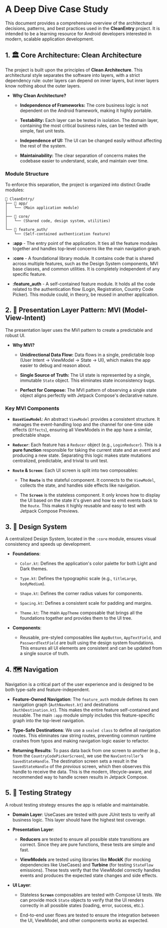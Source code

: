 # A Deep Dive Case Study

This document provides a comprehensive overview of the architectural decisions, patterns, and best practices used in the **CleanEntry** project. It is intended to be a learning resource for Android developers interested in modern, scalable application development.

## 1. 🏛️ Core Architecture: Clean Architecture

The project is built upon the principles of **Clean Architecture**. This architectural style separates the software into layers, with a strict dependency rule: outer layers can depend on inner layers, but inner layers know nothing about the outer layers.

- **Why Clean Architecture?**

    - **Independence of Frameworks:** The core business logic is not dependent on the Android framework, making it highly portable.

    - **Testability:** Each layer can be tested in isolation. The domain layer, containing the most critical business rules, can be tested with simple, fast unit tests.

    - **Independence of UI:** The UI can be changed easily without affecting the rest of the system.

    - **Maintainability:** The clear separation of concerns makes the codebase easier to understand, scale, and maintain over time.


### Module Structure

To enforce this separation, the project is organized into distinct Gradle modules:

```
📁 CleanEntry/
├── 📁 app/
│   └── (Main application module)
│
├── 📁 core/
│   └── (Shared code, design system, utilities)
│
└── 📁 feature_auth/
    └── (Self-contained authentication feature)
```

- **:app** - The entry point of the application. It ties all the feature modules together and handles top-level concerns like the main navigation graph.

- **:core** - A foundational library module. It contains code that is shared across multiple features, such as the Design System components, MVI base classes, and common utilities. It is completely independent of any specific feature.

- **:feature_auth** - A self-contained feature module. It holds all the code related to the authentication flow (Login, Registration, Country Code Picker). This module could, in theory, be reused in another application.


## 2. 🔄 Presentation Layer Pattern: MVI (Model-View-Intent)

The presentation layer uses the MVI pattern to create a predictable and robust UI.

- **Why MVI?**

    - **Unidirectional Data Flow:** Data flows in a single, predictable loop (User Intent -> ViewModel -> State -> UI), which makes the app easier to debug and reason about.

    - **Single Source of Truth:** The UI state is represented by a single, immutable `State` object. This eliminates state inconsistency bugs.

    - **Perfect for Compose:** The MVI pattern of observing a single state object aligns perfectly with Jetpack Compose's declarative nature.


### Key MVI Components

- **`BaseViewModel`**: An abstract `ViewModel` provides a consistent structure. It manages the event-handling loop and the channel for one-time side effects (`Effects`), ensuring all ViewModels in the app have a similar, predictable shape.

- **`Reducer`**: Each feature has a `Reducer` object (e.g., `LoginReducer`). This is a **pure function** responsible for taking the current state and an event and producing a new state. Separating this logic makes state mutations centralized, predictable, and trivial to unit test.

- **`Route` & `Screen`**: Each UI screen is split into two composables:

    - The **`Route`** is the stateful component. It connects to the `ViewModel`, collects the state, and handles side effects like navigation.

    - The **`Screen`** is the stateless component. It only knows how to display the UI based on the state it's given and how to emit events back to the `Route`. This makes it highly reusable and easy to test with Jetpack Compose Previews.


## 3. 🎨 Design System

A centralized Design System, located in the `:core` module, ensures visual consistency and speeds up development.

- **Foundations**:

    - `Color.kt`: Defines the application's color palette for both Light and Dark themes.

    - `Type.kt`: Defines the typographic scale (e.g., `titleLarge`, `bodyMedium`).

    - `Shape.kt`: Defines the corner radius values for components.

    - `Spacing.kt`: Defines a consistent scale for padding and margins.

    - `Theme.kt`: The main `AppTheme` composable that brings all the foundations together and provides them to the UI tree.

- **Components**:

    - Reusable, pre-styled composables like `AppButton`, `AppTextField`, and `PasswordTextField` are built using the design system foundations. This ensures all UI elements are consistent and can be updated from a single source of truth.


## 4. 🗺️ Navigation

Navigation is a critical part of the user experience and is designed to be both type-safe and feature-independent.

- **Feature-Owned Navigation**: The `feature_auth` module defines its own navigation graph (`AuthNavHost.kt`) and destinations (`AuthDestination.kt`). This makes the entire feature self-contained and reusable. The main `:app` module simply includes this feature-specific graph into the top-level navigation.

- **Type-Safe Destinations**: We use a `sealed class` to define all navigation routes. This eliminates raw string routes, preventing common runtime crashes from typos and making navigation logic easier to refactor.

- **Returning Results**: To pass data back from one screen to another (e.g., from the `CountryCodePickerScreen`), we use the `NavController`'s `SavedStateHandle`. The destination screen sets a result in the `SavedStateHandle` of the _previous_ screen, which then observes this handle to receive the data. This is the modern, lifecycle-aware, and recommended way to handle screen results in Jetpack Compose.


## 5. 🧪 Testing Strategy

A robust testing strategy ensures the app is reliable and maintainable.

- **Domain Layer**: UseCases are tested with pure JUnit tests to verify all business logic. This layer should have the highest test coverage.

- **Presentation Layer**:

    - **Reducers** are tested to ensure all possible state transitions are correct. Since they are pure functions, these tests are simple and fast.

    - **ViewModels** are tested using libraries like **MockK** (for mocking dependencies like UseCases) and **Turbine** (for testing `StateFlow` emissions). These tests verify that the ViewModel correctly handles events and produces the expected state changes and side effects.

- **UI Layer**:

    - Stateless **`Screen`** composables are tested with Compose UI tests. We can provide mock `State` objects to verify that the UI renders correctly in all possible states (loading, error, success, etc.).

    - End-to-end user flows are tested to ensure the integration between the UI, ViewModel, and other components works as expected.